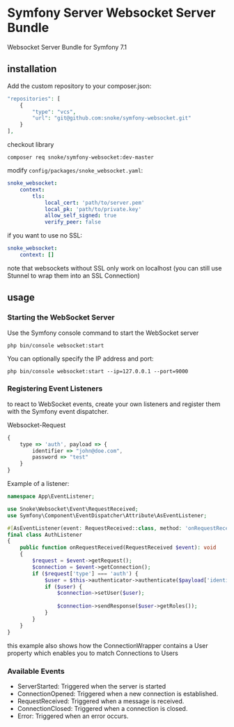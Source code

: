 # Symfony Server Websocket Server Bundle
Websocket Server Bundle for Symfony 7.1

## installation


Add the custom repository to your composer.json:

```php
"repositories": [
    {
        "type": "vcs",
        "url": "git@github.com:snoke/symfony-websocket.git"
    }
],
```
checkout library 

`composer req snoke/symfony-websocket:dev-master`

modify `config/packages/snoke_websocket.yaml`:
````yml
snoke_websocket:
    context:
        tls:
            local_cert: 'path/to/server.pem'
            local_pk: 'path/to/private.key'
            allow_self_signed: true
            verify_peer: false
````

if you want to use no SSL:
````yml
snoke_websocket:
    context: []
````
note that websockets without SSL only work on localhost (you can still use Stunnel to wrap them into an SSL Connection)

## usage
### Starting the WebSocket Server

Use the Symfony console command to start the WebSocket server

`php bin/console websocket:start`

You can optionally specify the IP address and port:

`php bin/console websocket:start --ip=127.0.0.1 --port=9000`

### Registering Event Listeners

to react to WebSocket events, create your own listeners and register them with the Symfony event dispatcher.

Websocket-Request
```javascript
{
    type => 'auth', payload => {
        identifier => "john@doe.com",
        password => "test"
    }
}
```

Example of a listener:

```php
namespace App\EventListener;

use Snoke\Websocket\Event\RequestReceived;
use Symfony\Component\EventDispatcher\Attribute\AsEventListener;

#[AsEventListener(event: RequestReceived::class, method: 'onRequestReceived')]
final class AuthListener
{
    public function onRequestReceived(RequestReceived $event): void
    {
        $request = $event->getRequest();
        $connection = $event->getConnection();
        if ($request['type'] === 'auth') {
            $user = $this->authenticator->authenticate($payload['identifier'],$payload['password']);
            if ($user) {
                $connection->setUser($user);
                
                $connection->sendResponse($user->getRoles());
            }
        }
    }
}
```
this example also shows how the ConnectionWrapper contains a User property which enables you to match Connections to Users

### Available Events
- ServerStarted: Triggered when the server is started
- ConnectionOpened: Triggered when a new connection is established.
- RequestReceived: Triggered when a message is received.
- ConnectionClosed: Triggered when a connection is closed.
- Error: Triggered when an error occurs.

